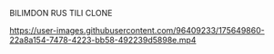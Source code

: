 BILIMDON RUS TILI CLONE

https://user-images.githubusercontent.com/96409233/175649860-22a8a154-7478-4223-bb58-492239d5898e.mp4
